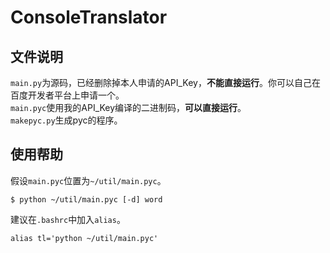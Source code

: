 
# ConsoleTranslator

## 文件说明

`main.py`为源码，已经删除掉本人申请的API_Key，**不能直接运行**。你可以自己在百度开发者平台上申请一个。  
`main.pyc`使用我的API_Key编译的二进制码，**可以直接运行**。  
`makepyc.py`生成pyc的程序。

## 使用帮助

假设`main.pyc`位置为`~/util/main.pyc`。  

`$ python ~/util/main.pyc [-d] word`  

建议在`.bashrc`中加入`alias`。  

`alias tl='python ~/util/main.pyc'`
